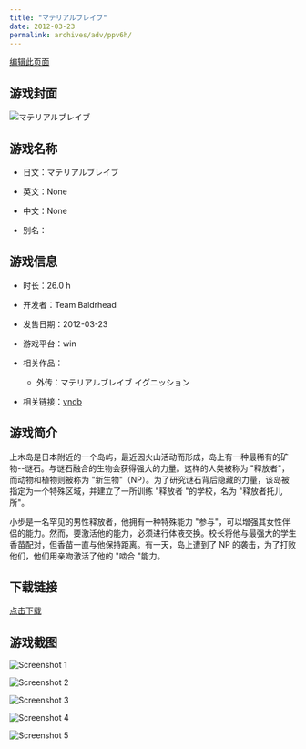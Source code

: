 ```yaml
---
title: "マテリアルブレイブ"
date: 2012-03-23
permalink: archives/adv/ppv6h/
---
```

[编辑此页面](https://github.com/ACG-3/ADV3-source/blob/main/source/_posts/%E3%83%9E%E3%83%86%E3%83%AA%E3%82%A2%E3%83%AB%E3%83%96%E3%83%AC%E3%82%A4%E3%83%96.md)

## 游戏封面

![マテリアルブレイブ](https://pan.timero.xyz/d/onedrive/img_lib_001/%E3%83%9E%E3%83%86%E3%83%AA%E3%82%A2%E3%83%AB%E3%83%96%E3%83%AC%E3%82%A4%E3%83%96_cover.avif)


## 游戏名称

- 日文：マテリアルブレイブ
- 英文：None
- 中文：None

- 别名：


## 游戏信息

- 时长：26.0 h
- 开发者：Team Baldrhead
- 发售日期：2012-03-23
- 游戏平台：win
- 相关作品：
   - 外传：マテリアルブレイブ イグニッション

- 相关链接：[vndb](https://vndb.org/v7633)


## 游戏简介

上木岛是日本附近的一个岛屿，最近因火山活动而形成，岛上有一种最稀有的矿物--谜石。与谜石融合的生物会获得强大的力量。这样的人类被称为 "释放者"，而动物和植物则被称为 "新生物"（NP）。为了研究谜石背后隐藏的力量，该岛被指定为一个特殊区域，并建立了一所训练 "释放者 "的学校，名为 "释放者托儿所"。

小步是一名罕见的男性释放者，他拥有一种特殊能力 "参与"，可以增强其女性伴侣的能力。然而，要激活他的能力，必须进行体液交换。校长将他与最强大的学生香苗配对，但香苗一直与他保持距离。有一天，岛上遭到了 NP 的袭击，为了打败他们，他们用亲吻激活了他的 "啮合 "能力。




## 下载链接

[点击下载](https://pan.timero.xyz/onedrive/adv_lib_001/%E3%83%9E%E3%83%86%E3%83%AA%E3%82%A2%E3%83%AB%E3%83%96%E3%83%AC%E3%82%A4%E3%83%96)


## 游戏截图


![Screenshot 1](https://pan.timero.xyz/d/onedrive/img_lib_001/%E3%83%9E%E3%83%86%E3%83%AA%E3%82%A2%E3%83%AB%E3%83%96%E3%83%AC%E3%82%A4%E3%83%96_Screenshot_1.avif)

![Screenshot 2](https://pan.timero.xyz/d/onedrive/img_lib_001/%E3%83%9E%E3%83%86%E3%83%AA%E3%82%A2%E3%83%AB%E3%83%96%E3%83%AC%E3%82%A4%E3%83%96_Screenshot_2.avif)

![Screenshot 3](https://pan.timero.xyz/d/onedrive/img_lib_001/%E3%83%9E%E3%83%86%E3%83%AA%E3%82%A2%E3%83%AB%E3%83%96%E3%83%AC%E3%82%A4%E3%83%96_Screenshot_3.avif)

![Screenshot 4](https://pan.timero.xyz/d/onedrive/img_lib_001/%E3%83%9E%E3%83%86%E3%83%AA%E3%82%A2%E3%83%AB%E3%83%96%E3%83%AC%E3%82%A4%E3%83%96_Screenshot_4.avif)

![Screenshot 5](https://pan.timero.xyz/d/onedrive/img_lib_001/%E3%83%9E%E3%83%86%E3%83%AA%E3%82%A2%E3%83%AB%E3%83%96%E3%83%AC%E3%82%A4%E3%83%96_Screenshot_5.avif)

